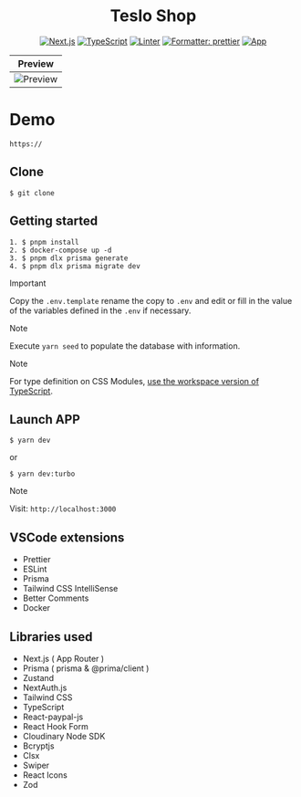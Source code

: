 <h1 align="center">Teslo Shop</h1>

<div align="center">

[![Next.js](https://img.shields.io/badge/Next.js-14.0.1-black)](https://github.com/vercel/next.js)
[![TypeScript](https://img.shields.io/badge/%3C%2F%3E-TypeScript-%230074c1.svg)](#)
[![Linter](https://badges.aleen42.com/src/eslint.svg)](#)
[![Formatter: prettier](https://img.shields.io/badge/Formatter-Prettier-f8bc45.svg)](#)
[![App](https://img.shields.io/badge/App-1.0.0-green)](#)

</div>

<div align="center" >

| Preview                                                                                         |
| ----------------------------------------------------------------------------------------------- |
| ![Preview](https://res.cloudinary.com/dms5y8rug/image/upload/v1705263180/TesloShop/Preview.png) |

</div>

# Demo

```
https://
```

## Clone

`$ git clone `

## Getting started

```
1. $ pnpm install
2. $ docker-compose up -d
3. $ pnpm dlx prisma generate
4. $ pnpm dlx prisma migrate dev
```

> [!IMPORTANT]
> Copy the `.env.template` rename the copy to `.env` and edit or fill in the value of the variables defined in the `.env` if necessary.

> [!NOTE]
> Execute `yarn seed` to populate the database with information.

> [!NOTE]
> For type definition on CSS Modules, [use the workspace version of TypeScript](https://code.visualstudio.com/docs/typescript/typescript-compiling#_using-the-workspace-version-of-typescript).

## Launch APP

```
$ yarn dev
```

or

```
$ yarn dev:turbo
```

> [!NOTE]
> Visit: `http://localhost:3000`

## VSCode extensions

- Prettier
- ESLint
- Prisma
- Tailwind CSS IntelliSense
- Better Comments
- Docker

## Libraries used

- Next.js ( App Router )
- Prisma ( prisma & @prima/client )
- Zustand
- NextAuth.js
- Tailwind CSS
- TypeScript
- React-paypal-js
- React Hook Form
- Cloudinary Node SDK
- Bcryptjs
- Clsx
- Swiper
- React Icons
- Zod
